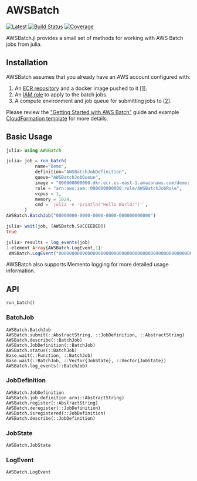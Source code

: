 # AWSBatch

[![Latest](https://img.shields.io/badge/docs-latest-blue.svg)](https://invenia.pages.invenia.ca/AWSBatch.jl/)
[![Build Status](https://gitlab.invenia.ca/invenia/AWSBatch.jl/badges/master/build.svg)](https://gitlab.invenia.ca/invenia/AWSBatch.jl/commits/master)
[![Coverage](https://gitlab.invenia.ca/invenia/AWSBatch.jl/badges/master/coverage.svg)](https://gitlab.invenia.ca/invenia/AWSBatch.jl/commits/master)

AWSBatch.jl provides a small set of methods for working with AWS Batch jobs from julia.

## Installation

AWSBatch assumes that you already have an AWS account configured with:

1. An [ECR repository](https://aws.amazon.com/ecr/) and a docker image pushed to it [[1]](http://docs.aws.amazon.com/AmazonECR/latest/userguide/docker-push-ecr-image.html).
2. An [IAM role](http://docs.aws.amazon.com/IAM/latest/UserGuide/id_roles.html) to apply to the batch jobs.
3. A compute environment and job queue for submitting jobs to [[2]](http://docs.aws.amazon.com/batch/latest/userguide/Batch_GetStarted.html#first-run-step-2).

Please review the
["Getting Started with AWS Batch"](http://docs.aws.amazon.com/batch/latest/userguide/Batch_GetStarted.html) guide and example
[CloudFormation template](https://s3-us-west-2.amazonaws.com/cloudformation-templates-us-west-2/Managed_EC2_Batch_Environment.template) for more details.

## Basic Usage

```julia
julia> using AWSBatch

julia> job = run_batch(
           name="Demo",
           definition="AWSBatchJobDefinition",
           queue="AWSBatchJobQueue",
           image = "000000000000.dkr.ecr.us-east-1.amazonaws.com/demo:latest",
           role = "arn:aws:iam::000000000000:role/AWSBatchJobRole",
           vcpus = 1,
           memory = 1024,
           cmd = `julia -e 'println("Hello World!")'`,
       )
AWSBatch.BatchJob("00000000-0000-0000-0000-000000000000")

julia> wait(job, [AWSBatch.SUCCEEDED])
true

julia> results = log_events(job)
1-element Array{AWSBatch.LogEvent,1}:
 AWSBatch.LogEvent("00000000000000000000000000000000000000000000000000000000", 2018-04-23T19:41:18.765, 2018-04-23T19:41:18.677, "Hello World!")
```

AWSBatch also supports Memento logging for more detailed usage information.

## API

```@docs
run_batch()
```

### BatchJob

```@docs
AWSBatch.BatchJob
AWSBatch.submit(::AbstractString, ::JobDefinition, ::AbstractString)
AWSBatch.describe(::BatchJob)
AWSBatch.JobDefinition(::BatchJob)
AWSBatch.status(::BatchJob)
Base.wait(::Function, ::BatchJob)
Base.wait(::BatchJob, ::Vector{JobState}, ::Vector{JobState})
AWSBatch.log_events(::BatchJob)
```

### JobDefinition

```@docs
AWSBatch.JobDefinition
AWSBatch.job_definition_arn(::AbstractString)
AWSBatch.register(::AbstractString)
AWSBatch.deregister(::JobDefinition)
AWSBatch.isregistered(::JobDefinition)
AWSBatch.describe(::JobDefinition)
```

### JobState

```@docs
AWSBatch.JobState
```

### LogEvent

```@docs
AWSBatch.LogEvent
```
